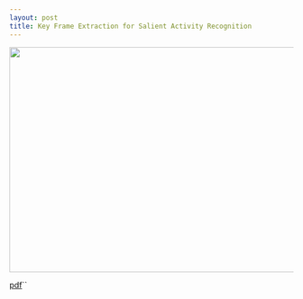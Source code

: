 ```yaml
---
layout: post
title: Key Frame Extraction for Salient Activity Recognition
---
```



<p align="center">
  <img width="600" height="400" src="{{ site.baseurl }}/images/KeyFrame.png">
</p>

[pdf](http://ieeexplore.ieee.org/document/7899739/)``
